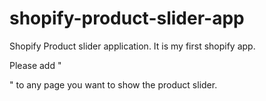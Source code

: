 # shopify-product-slider-app

Shopify Product slider application.
It is my first shopify app.

Please add "<div class="my-product-slider"></div>" to any page you want to show the product slider.